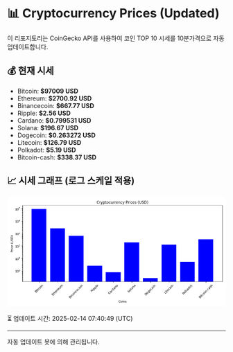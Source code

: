 
# 📊 Cryptocurrency Prices (Updated)

이 리포지토리는 CoinGecko API를 사용하여 코인 TOP 10 시세를 10분가격으로 자동 업데이트합니다.

## 💰 현재 시세
- Bitcoin: **$97009 USD**
- Ethereum: **$2700.92 USD**
- Binancecoin: **$667.77 USD**
- Ripple: **$2.56 USD**
- Cardano: **$0.799531 USD**
- Solana: **$196.67 USD**
- Dogecoin: **$0.263272 USD**
- Litecoin: **$126.79 USD**
- Polkadot: **$5.19 USD**
- Bitcoin-cash: **$338.37 USD**

## 📈 시세 그래프 (로그 스케일 적용)
![Crypto Prices](crypto_prices.png)

⏳ 업데이트 시간: 2025-02-14 07:40:49 (UTC)

---
자동 업데이트 봇에 의해 관리됩니다.
